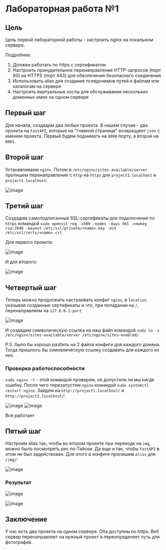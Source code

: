 # Лабораторная работа №1

## Цель
Цель первой лабораторной работы - настроить nginx на локальном сервере.

Подробнее:
1. Должен работать по https c сертификатом
2. Настроить принудительное перенаправление HTTP-запросов (порт 80) на HTTPS (порт 443) для обеспечения безопасного соединения
3. Использовать alias для создания псевдонимов путей к файлам или каталогам на сервере
4. Настроить виртуальные хосты для обслуживания нескольких доменных имен на одном сервере

## Первый шаг
Для начала, создадим два любых проекта. В нашем случае - два проекта на `FastAPI`, которые на "главной странице" возвращают `json` с именем проекта. Первый будем поднимать на `8000` порту, а второй на `8001`.

## Второй шаг
Устанавливаем `nginx`. Потом в `/etc/nginx/sites-available/server` пропишем перенаправление с `http` на `https` для `project1.localhost` и `project1.localhost`:

![image](https://github.com/user-attachments/assets/bf5a2bf5-790b-4f4d-aa80-5df24cb81492)

## Третий шаг
Создадим самоподписанные SSL-сертификаты для подключения по `https` командой `sudo openssl req -x509 -nodes -days 365 -newkey rsa:2048 -keyout /etc/ssl/private/<name>.key -out /etc/ssl/certs/<name>.crt` 

Для первого проекта:

![image](https://github.com/user-attachments/assets/9586416e-c3fa-4e33-8375-8643b1421f4e)

И для второго:

![image](https://github.com/user-attachments/assets/89f05295-6e9c-4607-b063-395c9165cd96)

## Четвертый шаг

Теперь можно продолжить настраивать конфиг `nginx`, в `location` указывая созданные сертификаты и что, при попадании на `/`, перенаправляем на `127.0.0.1:port`

![image](https://github.com/user-attachments/assets/3abe9a3c-2ea7-44f7-b341-282794b5de79)

И создадим символическую ссылка на наш файл командой `sudo ln -s /etc/nginx/sites-available/server /etc/nginx/sites-enabled/`

P.S. было бы хорошо разбить на 2 файла конфиги для каждого домена. Тогда пришлось бы симовлическую ссылку создавать для каждого из них.

### Проверка работоспособности
`sudo nginx -t` - этой командой проверим, не допустили ли мы нигде ошибку. После чего перезапустим `nginx` командой `sudo systemctl restart nginx`. Зайдем на `http://project1.localhost/` и `http://project2.localhost/`:

![image](https://github.com/user-attachments/assets/9d9756bc-78ea-4cc9-9709-20522671f66b) ![image](https://github.com/user-attachments/assets/cd114376-b7b2-44f6-8727-0fab5003b39b)

Всё работает

## Пятый шаг
Настроим alias так, чтобы во втором проекте при переходе на `img`, можно было посмотреть рис по-Тайски. Да еще и так, чтобы `FastAPI` в этом не был задействован. Для этого в конфиге пропишем `alias` для `/img/`:

![image](https://github.com/user-attachments/assets/d6b808df-33da-4b16-a485-6fa1c277fd20)

### Результат
![image](https://github.com/user-attachments/assets/f7ea126e-49ec-4966-bd7a-4ffc072cfe2b)

![image](https://github.com/user-attachments/assets/6e18b2d1-75ac-4c62-a41c-f137a40fe9b3)

## Заключение
У нас есть два проекта на одном сервере. Оба доступны по https. Веб сервер перенаправляет на нужный проект и переопределяет путь для фотографий.
